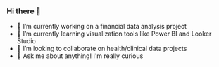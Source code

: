 ### Hi there 👋

<!--
**karlarochaes/karlarochaes** is a ✨ _special_ ✨ repository because its `README.md` (this file) appears on your GitHub profile.-->

- 🔭 I’m currently working on a financial data analysis project
- 🌱 I’m currently learning visualization tools like Power BI and Looker Studio
- 👯 I’m looking to collaborate on health/clinical data projects
- 💬 Ask me about anything! I'm really curious

